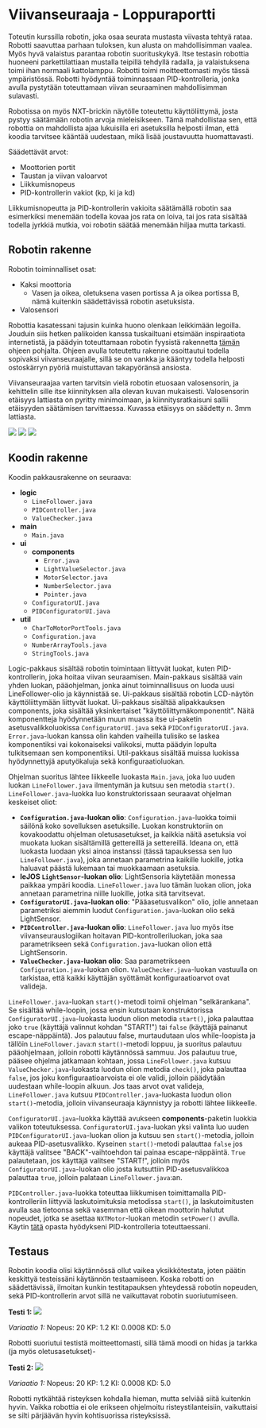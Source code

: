 # Viivanseuraaja - Loppuraportti

Toteutin kurssilla robotin, joka osaa seurata mustasta viivasta tehtyä rataa. Robotti saavuttaa parhaan tuloksen, kun alusta on mahdollisimman vaalea. Myös hyvä valaistus parantaa robotin suorituskykyä. Itse testasin robottia huoneeni parkettilattiaan mustalla teipillä tehdyllä radalla, ja valaistuksena toimi ihan normaali kattolamppu. Robotti toimi moitteettomasti myös tässä ympäristössä. Robotti hyödyntää toiminnassaan PID-kontrolleria, jonka avulla pystytään toteuttamaan viivan seuraaminen mahdollisimman sulavasti. 

Robotissa on myös NXT-brickin näytölle toteutettu käyttöliittymä, josta pystyy säätämään robotin arvoja mieleisikseen. Tämä mahdollistaa sen, että robottia on mahdollista ajaa lukuisilla eri asetuksilla helposti ilman, että koodia tarvitsee kääntää uudestaan, mikä lisää joustavuutta huomattavasti. 

Säädettävät arvot:
* Moottorien portit
* Taustan ja viivan valoarvot
* Liikkumisnopeus
* PID-kontrollerin vakiot (kp, ki ja kd)

Liikkumisnopeutta ja PID-kontrollerin vakioita säätämällä robotin saa esimerkiksi menemään todella kovaa jos rata on loiva, tai jos rata sisältää todella jyrkkiä mutkia, voi robotin säätää menemään hiljaa mutta tarkasti.

## Robotin rakenne

Robotin toiminnalliset osat:
* Kaksi moottoria
    - Vasen ja oikea, oletuksena vasen portissa A ja oikea portissa B, nämä kuitenkin säädettävissä robotin asetuksista.
* Valosensori

Robottia kasatessani tajusin kuinka huono olenkaan leikkimään legoilla. Jouduin siis hetken palikoiden kanssa tuskailtuani etsimään inspiraatiota internetistä, ja päädyin toteuttamaan robotin fyysistä rakennetta [tämän](http://www.nxtprograms.com/castor_bot/index.html) ohjeen pohjalta. Ohjeen avulla toteutettu rakenne osoittautui todella sopivaksi viivanseuraajalle, sillä se on vankka ja kääntyy todella helposti ostoskärryn pyöriä muistuttavan takapyöränsä ansiosta.

Viivanseuraajaa varten tarvitsin vielä robotin etuosaan valosensorin, ja kehittelin sille itse kiinnityksen alla olevan kuvan mukaisesti. Valosensorin etäisyys lattiasta on pyritty minimoimaan, ja kiinnitysratkaisuni sallii etäisyyden säätämisen tarvittaessa. Kuvassa etäisyys on säädetty n. 3mm lattiasta.

![](https://raw.githubusercontent.com/TheDuckFIN/massive-ironman/master/pictures/robotv2.jpg)
![](https://raw.githubusercontent.com/TheDuckFIN/massive-ironman/master/pictures/robotv2_2.jpg)
![](https://raw.githubusercontent.com/TheDuckFIN/massive-ironman/master/pictures/valosensori.jpg)

## Koodin rakenne

Koodin pakkausrakenne on seuraava:

* **logic**
    - `LineFollower.java`
    - `PIDController.java`
    - `ValueChecker.java`
* **main**
    - `Main.java`
* **ui**
    - **components**
        + `Error.java`
        + `LightValueSelector.java`
        + `MotorSelector.java`
        + `NumberSelector.java`
        + `Pointer.java`
    - `ConfiguratorUI.java`
    - `PIDConfiguratorUI.java`
* **util**
    - `CharToMotorPortTools.java`
    - `Configuration.java`
    - `NumberArrayTools.java`
    - `StringTools.java`

Logic-pakkaus sisältää robotin toimintaan liittyvät luokat, kuten PID-kontrollerin, joka hoitaa viivan seuraamisen. Main-pakkaus sisältää vain yhden luokan, pääohjelman, jonka ainut toiminnallisuus on luoda uusi LineFollower-olio ja käynnistää se. Ui-pakkaus sisältää robotin LCD-näytön käyttöliittymään liittyvät luokat. Ui-pakkaus sisältää alipakkauksen components, joka sisältää yksinkertaiset "käyttöliittymäkomponentit". Näitä komponentteja hyödynnetään muun muassa itse ui-paketin asetusvalikkoluokissa `ConfiguratorUI.java` sekä `PIDConfiguratorUI.java`. `Error.java`-luokan kanssa olin kahden vaiheilla tulisiko se laskea komponentiksi vai kokonaiseksi valikoksi, mutta päädyin lopulta tulkitsemaan sen komponentiksi. Util-pakkaus sisältää muissa luokissa hyödynnettyjä aputyökaluja sekä konfiguraatioluokan.

Ohjelman suoritus lähtee liikkeelle luokasta `Main.java`, joka luo uuden luokan `LineFollower.java` ilmentymän ja kutsuu sen metodia `start()`. `LineFollower.java`-luokka luo konstruktorissaan seuraavat ohjelman keskeiset oliot:

* **`Configuration.java`-luokan olio**: `Configuration.java`-luokka toimii säilönä koko sovelluksen asetuksille. Luokan konstruktoriin on kovakoodattu ohjelman oletusasetukset, ja kaikkia näitä asetuksia voi muokata luokan sisältämillä gettereillä ja settereillä. Ideana on, että luokasta luodaan yksi ainoa instanssi (tässä tapauksessa sen luo `LineFollower.java`), joka annetaan parametrina kaikille luokille, jotka haluavat päästä lukemaan tai muokkaamaan asetuksia.
* **leJOS `LightSensor`-luokan olio**: LightSensoria käytetään monessa paikkaa ympäri koodia. `LineFollower.java` luo tämän luokan olion, joka annetaan parametrina niille luokille, jotka sitä tarvitsevat.
* **`ConfiguratorUI.java`-luokan olio**: "Pääasetusvalikon" olio, jolle annetaan parametriksi aiemmin luodut `Configuration.java`-luokan olio sekä LightSensor. 
* **`PIDController.java`-luokan olio**: `LineFollower.java` luo myös itse viivanseurauslogiikan hoitavan PID-kontrolleriluokan, joka saa parametrikseen sekä `Configuration.java`-luokan olion että LightSensorin.
* **`ValueChecker.java`-luokan olio**: Saa parametrikseen `Configuration.java`-luokan olion. `ValueChecker.java`-luokan vastuulla on tarkistaa, että kaikki käyttäjän syöttämät konfiguraatioarvot ovat valideja.

`LineFollower.java`-luokan `start()`-metodi toimii ohjelman "selkärankana". Se sisältää while-loopin, jossa ensin kutsutaan konstruktorissa `ConfiguratorUI.java`-luokasta luodun olion metodia `start()`, joka palauttaa joko `true` (käyttäjä valinnut kohdan "START!") tai `false` (käyttäjä painanut escape-näppäintä). Jos palautuu false, murtaudutaan ulos while-loopista ja tällöin `LineFollower.java`:n `start()`-metodi loppuu, ja suoritus palautuu pääohjelmaan, jolloin robotti käytännössä sammuu. Jos palautuu true, pääsee ohjelma jatkamaan kohtaan, jossa `LineFollower.java` kutsuu `ValueChecker.java`-luokasta luodun olion metodia `check()`, joka palauttaa `false`, jos joku konfiguraatioarvoista ei ole validi, jolloin päädytään uudestaan while-loopin alkuun. Jos taas arvot ovat valideja, `LineFollower.java` kutsuu `PIDController.java`-luokasta luodun olion `start()`-metodia, jolloin viivanseuraaja käynnistyy ja robotti lähtee liikkeelle.

`ConfiguratorUI.java`-luokka käyttää avukseen **components**-paketin luokkia valikon toteutuksessa. `ConfiguratorUI.java`-luokan yksi valinta luo uuden `PIDConfiguratorUI.java`-luokan olion ja kutsuu sen `start()`-metodia, jolloin aukeaa PID-asetusvalikko. Kyseinen `start()`-metodi palauttaa `false` jos käyttäjä valitsee "BACK"-vaihtoehdon tai painaa escape-näppäintä. `True` palautetaan, jos käyttäjä valitsee "START!", jolloin myös `ConfiguratorUI.java`-luokan olio josta kutsuttiin PID-asetusvalikkoa palauttaa `true`, jolloin palataan `LineFollower.java`:an.

`PIDController.java`-luokka toteuttaa liikkumisen toimittamalla PID-kontrolleriin liittyviä laskutoimituksia metodissa `start()`, ja laskutoimitusten avulla saa tietoonsa sekä vasemman että oikean moottorin halutut nopeudet, jotka se asettaa `NXTMotor`-luokan metodin `setPower()` avulla. Käytin [tätä](http://www.inpharmix.com/jps/PID_Controller_For_Lego_Mindstorms_Robots.html) opasta hyödykseni PID-kontrolleria toteuttaessani.

## Testaus

Robotin koodia olisi käytännössä ollut vaikea yksikkötestata, joten päätin keskittyä testeissäni käytännön testaamiseen. Koska robotti on säädettävissä, ilmoitan kunkin testitapauksen yhteydessä robotin nopeuden, sekä PID-kontrollerin arvot sillä ne vaikuttavat robotin suoriutumiseen.

**Testi 1:**
![](https://raw.githubusercontent.com/TheDuckFIN/massive-ironman/master/pictures/rata.jpg)

_Variaatio 1:_
Nopeus: 20
KP: 1.2
KI: 0.0008
KD: 5.0

Robotti suoriutui testistä moitteettomasti, sillä tämä moodi on hidas ja tarkka (ja myös oletusasetukset)-

**Testi 2:**
![](https://raw.githubusercontent.com/TheDuckFIN/massive-ironman/master/pictures/risteys.jpg)

_Variaatio 1:_
Nopeus: 20
KP: 1.2
KI: 0.0008
KD: 5.0

Robotti nytkähtää risteyksen kohdalla hieman, mutta selviää siitä kuitenkin hyvin. Vaikka robottia ei ole erikseen ohjelmoitu risteystilanteisiin, vaikuttaisi se silti pärjäävän hyvin kohtisuorissa risteyksissä.